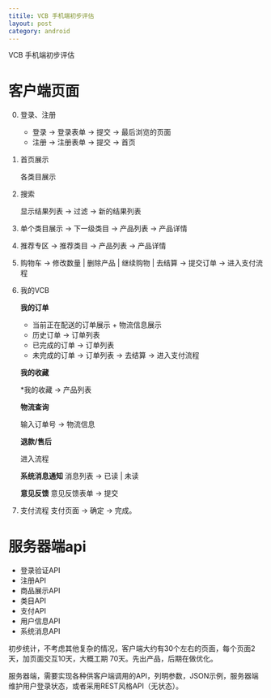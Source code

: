```yaml
---
titile: VCB 手机端初步评估
layout: post
category: android
---
```



VCB 手机端初步评估


客户端页面
==========

0.	登录、注册

	* 登录 -> 登录表单 -> 提交 -> 最后浏览的页面
	* 注册 -> 注册表单 -> 提交 -> 首页

1.	首页展示

	各类目展示

2.	搜索

	显示结果列表 -> 过滤 -> 新的结果列表


3.	单个类目展示 -> 下一级类目 -> 产品列表 -> 产品详情


4.	推荐专区 -> 推荐类目 -> 产品列表 -> 产品详情


5.	购物车 -> 修改数量 | 删除产品 | 继续购物 | 去结算 -> 提交订单 -> 进入支付流程


6.	我的VCB

	**我的订单**
	
	* 当前正在配送的订单展示 + 物流信息展示
	* 历史订单 -> 订单列表
	* 已完成的订单 -> 订单列表
	* 未完成的订单 -> 订单列表 -> 去结算 -> 进入支付流程


	**我的收藏**
	
	*我的收藏 -> 产品列表


	**物流查询**
	
	输入订单号 -> 物流信息


	**退款/售后**
	
	进入流程


	**系统消息通知**
	消息列表 -> 已读 | 未读


	**意见反馈**
	意见反馈表单 -> 提交

7.	支付流程
	支付页面 -> 确定 -> 完成。


服务器端api
============
* 登录验证API
* 注册API
* 商品展示API
* 类目API
* 支付API
* 用户信息API
* 系统消息API

初步统计，不考虑其他复杂的情况，客户端大约有30个左右的页面，每个页面2天，加页面交互10天，大概工期 70天。先出产品，后期在做优化。

服务器端，需要实现各种供客户端调用的API，列明参数，JSON示例，服务器端维护用户登录状态，或者采用REST风格API（无状态）。
